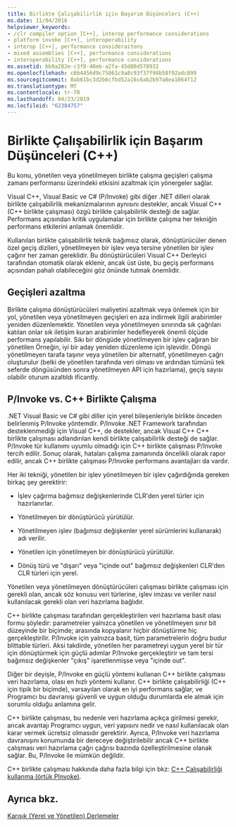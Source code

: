 ```yaml
---
title: Birlikte Çalışabilirlik için Başarım Düşünceleri (C++)
ms.date: 11/04/2016
helpviewer_keywords:
- /clr compiler option [C++], interop performance considerations
- platform invoke [C++], interoperability
- interop [C++], performance consideraitons
- mixed assemblies [C++], performance considerations
- interoperability [C++], performance considerations
ms.assetid: bb9a282e-c3f8-40eb-a2fa-45d80d578932
ms.openlocfilehash: c6b4456d9c75061c9a8c93f37f98b58f92adc899
ms.sourcegitcommit: 0ab61bc3d2b6cfbd52a16c6ab2b97a8ea1864f12
ms.translationtype: MT
ms.contentlocale: tr-TR
ms.lasthandoff: 04/23/2019
ms.locfileid: "62384757"
---
```

# <a name="performance-considerations-for-interop-c"></a>Birlikte Çalışabilirlik için Başarım Düşünceleri (C++)

Bu konu, yönetilen veya yönetilmeyen birlikte çalışma geçişleri çalışma zamanı performansı üzerindeki etkisini azaltmak için yönergeler sağlar.

Visual C++, Visual Basic ve C# (P/Invoke) gibi diğer .NET dilleri olarak birlikte çalışabilirlik mekanizmalarının aynısını destekler, ancak Visual C++ (C++ birlikte çalışması) özgü birlikte çalışabilirlik desteği de sağlar. Performans açısından kritik uygulamalar için birlikte çalışma her tekniğin performans etkilerini anlamak önemlidir.

Kullanılan birlikte çalışabilirlik teknik bağımsız olarak, dönüştürücüler denen özel geçiş dizileri, yönetilmeyen bir işlev veya tersine yönetilen bir işlev çağırır her zaman gereklidir. Bu dönüştürücüleri Visual C++ Derleyici tarafından otomatik olarak eklenir, ancak üst üste, bu geçiş performans açısından pahalı olabileceğini göz önünde tutmak önemlidir.

## <a name="reducing-transitions"></a>Geçişleri azaltma

Birlikte çalışma dönüştürücüleri maliyetini azaltmak veya önlemek için bir yol, yönetilen veya yönetilmeyen geçişleri en aza indirmek ilgili arabirimler yeniden düzenlemektir. Yönetilen veya yönetilmeyen sınırında sık çağrıları katılan onlar sık iletişim kuran arabirimler hedefleyerek önemli ölçüde performans yapılabilir. Sıkı bir döngüde yönetilmeyen bir işlev çağıran bir yönetilen Örneğin, iyi bir aday yeniden düzenleme için işlevidir. Döngü yönetilmeyen tarafa taşınır veya yönetilen bir alternatif, yönetilmeyen çağrı oluşturulur (belki de yönetilen tarafında veri olması ve ardından tümünü tek seferde döngüsünden sonra yönetilmeyen API için hazırlama), geçiş sayısı olabilir oturum azaltıldı ificantly.

## <a name="pinvoke-vs-c-interop"></a>P/Invoke vs. C++ Birlikte Çalışma

.NET Visual Basic ve C# gibi diller için yerel bileşenleriyle birlikte önceden belirlenmiş P/Invoke yöntemdir. P/Invoke .NET Framework tarafından desteklenmediği için Visual C++, de destekler, ancak Visual C++ C++ birlikte çalışması adlandırılan kendi birlikte çalışabilirlik desteği de sağlar. P/Invoke tür kullanımı uyumlu olmadığı için C++ birlikte çalışması P/Invoke tercih edilir. Sonuç olarak, hataları çalışma zamanında öncelikli olarak rapor edilir, ancak C++ birlikte çalışması P/Invoke performans avantajları da vardır.

Her iki tekniği, yönetilen bir işlev yönetilmeyen bir işlev çağırdığında gereken birkaç şey gerektirir:

- İşlev çağırma bağımsız değişkenlerinde CLR'den yerel türler için hazırlanırlar.

- Yönetilmeyen bir dönüştürücü yürütülür.

- Yönetilmeyen işlev (bağımsız değişkenler yerel sürümlerini kullanarak) adı verilir.

- Yönetilen için yönetilmeyen bir dönüştürücü yürütülür.

- Dönüş türü ve "dışarı" veya "içinde out" bağımsız değişkenleri CLR'den CLR türleri için yerel.

Yönetilen veya yönetilmeyen dönüştürücüleri çalışması birlikte çalışması için gerekli olan, ancak söz konusu veri türlerine, işlev imzası ve veriler nasıl kullanılacak gerekli olan veri hazırlama bağlıdır.

C++ birlikte çalışması tarafından gerçekleştirilen veri hazırlama basit olası formu şöyledir: parametreler yalnızca yönetilen ve yönetilmeyen sınır bit düzeyinde bir biçimde; arasında kopyalanır hiçbir dönüştürme hiç gerçekleştirilir. P/Invoke için yalnızca basit, tüm parametrelerin doğru budur blittable türleri. Aksi takdirde, yönetilen her parametreyi uygun yerel bir tür için dönüştürmek için güçlü adımlar P/Invoke gerçekleştirir ve tam tersi bağımsız değişkenler "çıkış" işaretlenmişse veya "içinde out".

Diğer bir deyişle, P/Invoke en güçlü yöntemi kullanan C++ birlikte çalışması veri hazırlama, olası en hızlı yöntemi kullanır. C++ birlikte çalışabilirliği (C++ için tipik bir biçimde), varsayılan olarak en iyi performans sağlar, ve Programcı bu davranışı güvenli ve uygun olduğu durumlarda ele almak için sorumlu olduğu anlamına gelir.

C++ birlikte çalışması, bu nedenle veri hazırlama açıkça girilmesi gerekir, ancak avantajı Programcı uygun, veri yapısını nedir ve nasıl kullanılacak olan karar vermek ücretsiz olmasıdır gerektirir. Ayrıca, P/Invoke veri hazırlama davranışını konumunda bir dereceye değiştirilebilir ancak C++ birlikte çalışması veri hazırlama çağrı çağrısı bazında özelleştirilmesine olanak sağlar. Bu, P/Invoke ile mümkün değildir.

C++ birlikte çalışması hakkında daha fazla bilgi için bkz: [C++ Çalışabilirliği kullanma (örtük PInvoke)](../dotnet/using-cpp-interop-implicit-pinvoke.md).

## <a name="see-also"></a>Ayrıca bkz.

[Karışık (Yerel ve Yönetilen) Derlemeler](../dotnet/mixed-native-and-managed-assemblies.md)

